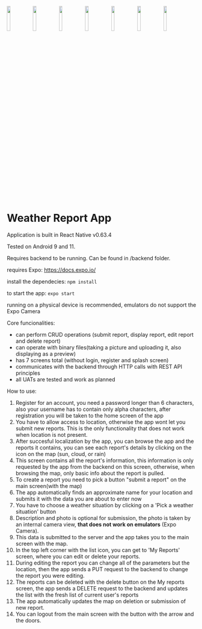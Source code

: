 <img src="https://user-images.githubusercontent.com/45042522/116437412-b8b8d080-a84d-11eb-81b6-1c09274bae56.jpg" width="13%"></img> <img src="https://user-images.githubusercontent.com/45042522/116437433-bce4ee00-a84d-11eb-8295-5b90d5c51115.jpg" width="13%"></img> <img src="https://user-images.githubusercontent.com/45042522/116437445-beaeb180-a84d-11eb-9323-f4a5aa97010a.jpg" width="13%"></img> <img src="https://user-images.githubusercontent.com/45042522/116437450-c0787500-a84d-11eb-8f73-374e8aeccd73.jpg" width="13%"></img> <img src="https://user-images.githubusercontent.com/45042522/116437474-c4a49280-a84d-11eb-8994-320b75248a4d.jpg" width="13%"></img> <img src="https://user-images.githubusercontent.com/45042522/116437482-c706ec80-a84d-11eb-8334-1a761d7a38be.jpg" width="13%"></img> <img src="https://user-images.githubusercontent.com/45042522/116437489-c8381980-a84d-11eb-96ab-ab15eba8c4f3.jpg" width="13%"></img> 
# Weather Report App

Application is built in React Native v0.63.4

Tested on Android 9 and 11.

Requires backend to be running.
Can be found in /backend folder.

requires Expo: https://docs.expo.io/


install the dependecies: `npm install`

to start the app: `expo start`

running on a physical device is recommended, emulators do not support the Expo Camera

Core funcionalities:
 - can perform CRUD operations (submit report, display report, edit report and delete report)
 - can operate with binary files(taking a picture and uploading it, also displaying as a preview)
 - has 7 screens total (without login, register and splash screen)
 - communicates with the backend through HTTP calls with REST API principles
 - all UATs are tested and work as planned

How to use:

 1. Register for an account, you need a password longer than 6 characters, also your username has to contain only alpha characters, after registration you will be taken to the home screen of the app
 2. You have to allow access to location, otherwise the app wont let you submit new reports. This is the only functionality that does not work when location is not present.
 3. After succesful localization by the app, you can browse the app and the reports it contains, you can see each report's details by clicking on the icon on the map (sun, cloud, or rain)
 4. This screen contains all the report's information, this information is only requested by the app from the backend on this screen, otherwise, when browsing the map, only basic info about the report is pulled.
 5. To create a report you need to pick a button "submit a report" on the main screen(with the map)
 6. The app automatically finds an approximate name for your location and submits it with the data you are about to enter now
 7. You have to choose a weather situation by clicking on a 'Pick a weather situation' button
 8. Description and photo is optional for submission, the photo is taken by an internal camera view, **that does not work on emulators** (Expo Camera).
 9. This data is submitted to the server and the app takes you to the main screen with the map.
 10. In the top left corner with the list icon, you can get to 'My Reports' screen, where you can edit or delete your reports.
 11. During editing the report you can change all of the parameters but the location, then the app sends a PUT request to the backend to change the report you were editing.
 12. The reports can be deleted with the delete button on the My reports screen, the app sends a DELETE request to the backend and updates the list with the fresh list of current user's reports 
 13. The app automatically updates the map on deletion or submission of new report.
 14. You can logout from the main screen with the button with the arrow and the doors.


